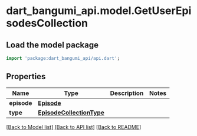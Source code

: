# dart_bangumi_api.model.GetUserEpisodesCollection

## Load the model package
```dart
import 'package:dart_bangumi_api/api.dart';
```

## Properties
Name | Type | Description | Notes
------------ | ------------- | ------------- | -------------
**episode** | [**Episode**](Episode.md) |  | 
**type** | [**EpisodeCollectionType**](EpisodeCollectionType.md) |  | 

[[Back to Model list]](../README.md#documentation-for-models) [[Back to API list]](../README.md#documentation-for-api-endpoints) [[Back to README]](../README.md)


